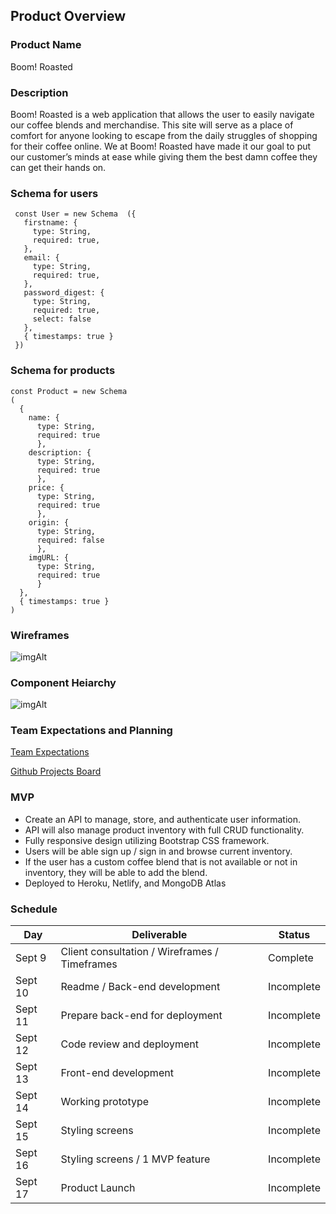 ## Product Overview

### Product Name
Boom! Roasted


### Description

Boom! Roasted is a web application that allows the user to easily navigate our coffee blends and merchandise. This site will serve as a place of comfort for anyone looking to escape from the daily struggles of shopping for their coffee online. We at Boom! Roasted have made it our goal to put our customer’s minds at ease while giving them the best damn coffee they can get their hands on. 


### Schema for users 
```
 const User = new Schema  ({
   firstname: {
     type: String,
     required: true,
   },
   email: {
     type: String,
     required: true,
   },
   password_digest: {
     type: String,
     required: true,
     select: false
   },
   { timestamps: true }
 })
```
### Schema for products 
```
const Product = new Schema
(
  {
    name: { 
      type: String, 
      required: true 
      },
    description: { 
      type: String, 
      required: true 
      },
    price: { 
      type: String, 
      required: true 
      },
    origin: { 
      type: String, 
      required: false  
      },
    imgURL: { 
      type: String, 
      required: true 
      }
  },
  { timestamps: true }
)
```

### Wireframes
![imgAlt](https://imgur.com/bbulEVm.jpg)

### Component Heiarchy 
![imgAlt](https://imgur.com/jRAeXdG.jpg)

### Team Expectations and Planning
[Team Expectations](https://docs.google.com/document/d/1TuvOuy0UQ42KGOza9IAGs8pkPfmoIlVP4Vj6OnJNGG4/edit)

[Github Projects Board](https://github.com/myfriendpaul/boom-roasted/projects/3?add_cards_query=is%3Aopen)
### MVP

- Create an API to manage, store, and authenticate user information.  
- API will also manage product inventory with full CRUD functionality.
- Fully responsive design utilizing Bootstrap CSS framework.
- Users will be able sign up / sign in and browse current inventory.
- If the user has a custom coffee blend that is not available or not in inventory, they will be able to add the blend.
- Deployed to Heroku, Netlify, and MongoDB Atlas

### Schedule

| Day      | Deliverable                                                 | Status     |
| -------- | ----------------------------------------------------------- | ---------- |
| Sept 9  | Client consultation / Wireframes / Timeframes                | Complete   |
| Sept 10 | Readme / Back-end development                                | Incomplete |
| Sept 11 | Prepare back-end for deployment                              | Incomplete |
| Sept 12 | Code review and deployment                                   | Incomplete |
| Sept 13 | Front-end development                                        | Incomplete |
| Sept 14 | Working prototype                                            | Incomplete |
| Sept 15 | Styling screens                                              | Incomplete |
| Sept 16 | Styling screens / 1 MVP feature                              | Incomplete |
| Sept 17 | Product Launch                                              | Incomplete |